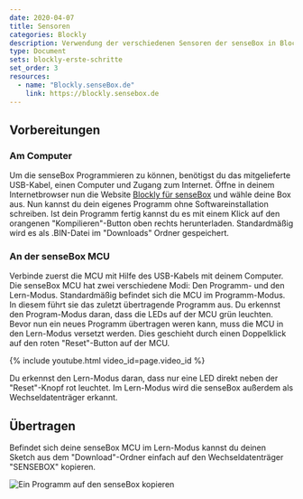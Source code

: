 ```yaml
---
date: 2020-04-07
title: Sensoren
categories: Blockly
description: Verwendung der verschiedenen Sensoren der senseBox in Blockly
type: Document
sets: blockly-erste-schritte
set_order: 3
resources:
  - name: "Blockly.senseBox.de"
    link: https://blockly.sensebox.de
---
```



## Vorbereitungen
### Am Computer
Um die senseBox Programmieren zu können, benötigst du das mitgelieferte USB-Kabel, einen Computer und Zugang zum Internet. 
Öffne in deinem Internetbrowser nun die Website [Blockly für senseBox](https://blockly.sensebox.de/) und wähle deine Box aus. Nun kannst du dein eigenes Programm ohne Softwareinstallation schreiben. Ist dein Programm fertig kannst du es mit einem Klick auf den orangenen "Kompilieren"-Button oben rechts herunterladen. Standardmäßig wird es als .BIN-Datei im "Downloads" Ordner gespeichert.

### An der senseBox MCU
Verbinde zuerst die MCU mit Hilfe des USB-Kabels mit deinem Computer.
Die senseBox MCU hat zwei verschiedene Modi: Den Programm- und den Lern-Modus. Standardmäßig befindet sich die MCU im Programm-Modus. In diesem führt sie das zuletzt übertragende Programm aus. Du erkennst den Program-Modus daran, dass die LEDs auf der MCU grün leuchten.
Bevor nun ein neues Programm übertragen weren kann, muss die MCU in den Lern-Modus versetzt werden. Dies geschieht durch einen Doppelklick auf den roten "Reset"-Button auf der MCU. 

{% include youtube.html video_id=page.video_id %}

Du erkennst den Lern-Modus daran, dass nur eine LED direkt neben der "Reset"-Knopf rot leuchtet. Im Lern-Modus wird die senseBox außerdem als Wechseldatenträger erkannt.

## Übertragen
Befindet sich deine senseBox MCU im Lern-Modus kannst du deinen Sketch aus dem "Download"-Ordner einfach auf den Wechseldatenträger "SENSEBOX" kopieren.

![Ein Programm auf den senseBox kopieren](https://raw.githubusercontent.com/sensebox/sensebox.github.io/Projects_basics/images/projects/BASICS/copy_to_mcu.gif)